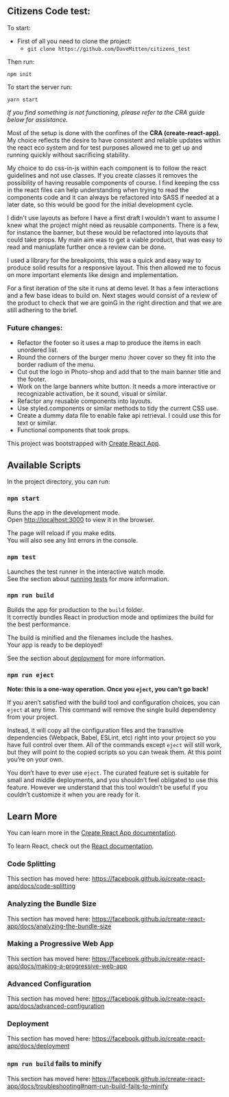 ## Citizens Code test:

To start:

- First of all you need to clone the project: 
    - `git clone https://github.com/DaveMitten/citizens_test`
	
Then run: 

`npm init` 

To start the server run: 

`yarn start`

_If you find something is not functioning, please refer to the CRA guide below for assistance._

Most of the setup is done with the confines of the **CRA (create-react-app)**. My choice reflects the desire to have consistent and reliable updates within the react eco system and for test purposes allowed me to get up and running quickly without sacrificing stability.

My choice to do css-in-js within each component is to follow the react guidelines and not use classes. If you create classes it removes the possibility of having reusable components of course. I find keeping the css in the react files can help understanding when trying to read the components code and it can always be refactored into SASS if needed at a later date, so this would be good for the initial development cycle.

I didn't use layouts as before I have a first draft I wouldn't want to assume I knew what the project might need as reusable components. There is a few, for instance the banner, but these would be refactored into layouts that could take props. My main aim was to get a viable product, that was easy to read and maniuplate further once a review can be done.

I used a library for the breakpoints, this was a quick and easy way to produce solid results for a responsive layout. This then allowed me to focus on more important elements like design and implementation.

For a first iteration of the site it runs at demo level. It has a few interactions and a few base ideas to build on. Next stages would consist of a review of the product to check that we are goinG in the right direction and that we are still adhering to the brief. 


### Future changes:

- Refactor the footer so it uses a map to produce the items in each unordered list.
- Round the corners of the burger menu :hover cover so they fit into the border radium of the menu.
- Cut out the logo in Photo-shop and add that to the main banner title and the footer.
- Work on the large banners white button. It needs a more interactive or recognizable activation, be it sound, visual or similar.
- Refactor any reusable components into layouts.
- Use styled.components or similar methods to tidy the current CSS use.
- Create a dummy data file to enable fake api retrieval. I could use this for text or similar.
- Functional components that took props.















This project was bootstrapped with [Create React App](https://github.com/facebook/create-react-app).

## Available Scripts

In the project directory, you can run:

### `npm start`

Runs the app in the development mode.<br>
Open [http://localhost:3000](http://localhost:3000) to view it in the browser.

The page will reload if you make edits.<br>
You will also see any lint errors in the console.

### `npm test`

Launches the test runner in the interactive watch mode.<br>
See the section about [running tests](https://facebook.github.io/create-react-app/docs/running-tests) for more information.

### `npm run build`

Builds the app for production to the `build` folder.<br>
It correctly bundles React in production mode and optimizes the build for the best performance.

The build is minified and the filenames include the hashes.<br>
Your app is ready to be deployed!

See the section about [deployment](https://facebook.github.io/create-react-app/docs/deployment) for more information.

### `npm run eject`

**Note: this is a one-way operation. Once you `eject`, you can’t go back!**

If you aren’t satisfied with the build tool and configuration choices, you can `eject` at any time. This command will remove the single build dependency from your project.

Instead, it will copy all the configuration files and the transitive dependencies (Webpack, Babel, ESLint, etc) right into your project so you have full control over them. All of the commands except `eject` will still work, but they will point to the copied scripts so you can tweak them. At this point you’re on your own.

You don’t have to ever use `eject`. The curated feature set is suitable for small and middle deployments, and you shouldn’t feel obligated to use this feature. However we understand that this tool wouldn’t be useful if you couldn’t customize it when you are ready for it.

## Learn More

You can learn more in the [Create React App documentation](https://facebook.github.io/create-react-app/docs/getting-started).

To learn React, check out the [React documentation](https://reactjs.org/).

### Code Splitting

This section has moved here: https://facebook.github.io/create-react-app/docs/code-splitting

### Analyzing the Bundle Size

This section has moved here: https://facebook.github.io/create-react-app/docs/analyzing-the-bundle-size

### Making a Progressive Web App

This section has moved here: https://facebook.github.io/create-react-app/docs/making-a-progressive-web-app

### Advanced Configuration

This section has moved here: https://facebook.github.io/create-react-app/docs/advanced-configuration

### Deployment

This section has moved here: https://facebook.github.io/create-react-app/docs/deployment

### `npm run build` fails to minify

This section has moved here: https://facebook.github.io/create-react-app/docs/troubleshooting#npm-run-build-fails-to-minify
